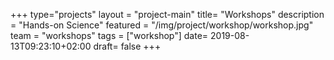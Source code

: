 +++
type="projects"
layout = "project-main"
title= "Workshops"
description = "Hands-on Science"
featured = "/img/project/workshop/workshop.jpg"
team = "workshops"
tags = ["workshop"]
date= 2019-08-13T09:23:10+02:00
draft= false
+++
